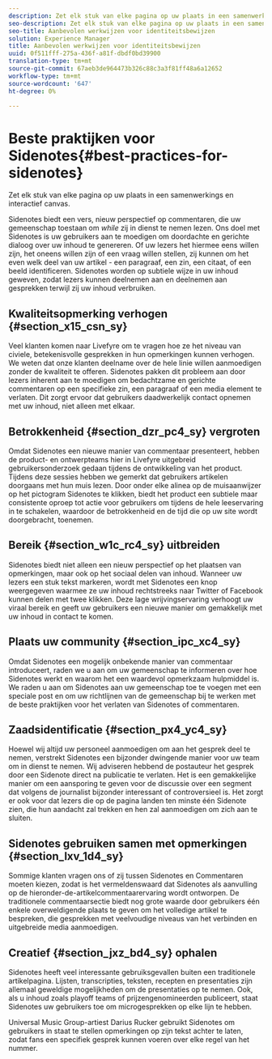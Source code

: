 ```yaml
---
description: Zet elk stuk van elke pagina op uw plaats in een samenwerkings en interactief canvas.
seo-description: Zet elk stuk van elke pagina op uw plaats in een samenwerkings en interactief canvas.
seo-title: Aanbevolen werkwijzen voor identiteitsbewijzen
solution: Experience Manager
title: Aanbevolen werkwijzen voor identiteitsbewijzen
uuid: 0f511fff-275a-436f-a81f-dbdf0bd39900
translation-type: tm+mt
source-git-commit: 67aeb3de964473b326c88c3a3f81ff48a6a12652
workflow-type: tm+mt
source-wordcount: '647'
ht-degree: 0%

---
```



# Beste praktijken voor Sidenotes{#best-practices-for-sidenotes}

Zet elk stuk van elke pagina op uw plaats in een samenwerkings en interactief canvas.

Sidenotes biedt een vers, nieuw perspectief op commentaren, die uw gemeenschap toestaan om *while* zij in dienst te nemen lezen. Ons doel met Sidenotes is uw gebruikers aan te moedigen om doordachte en gerichte dialoog over uw inhoud te genereren. Of uw lezers het hiermee eens willen zijn, het oneens willen zijn of een vraag willen stellen, zij kunnen om het even welk deel van uw artikel - een paragraaf, een zin, een citaat, of een beeld identificeren. Sidenotes worden op subtiele wijze in uw inhoud geweven, zodat lezers kunnen deelnemen aan en deelnemen aan gesprekken terwijl zij uw inhoud verbruiken.

## Kwaliteitsopmerking verhogen {#section_x15_csn_sy}

Veel klanten komen naar Livefyre om te vragen hoe ze het niveau van civiele, betekenisvolle gesprekken in hun opmerkingen kunnen verhogen. We weten dat onze klanten deelname over de hele linie willen aanmoedigen zonder de kwaliteit te offeren. Sidenotes pakken dit probleem aan door lezers inherent aan te moedigen om bedachtzame en gerichte commentaren op een specifieke zin, een paragraaf of een media element te verlaten. Dit zorgt ervoor dat gebruikers daadwerkelijk contact opnemen met uw inhoud, niet alleen met elkaar.

## Betrokkenheid {#section_dzr_pc4_sy} vergroten

Omdat Sidenotes een nieuwe manier van commentaar presenteert, hebben de product- en ontwerpteams hier in Livefyre uitgebreid gebruikersonderzoek gedaan tijdens de ontwikkeling van het product. Tijdens deze sessies hebben we gemerkt dat gebruikers artikelen doorgaans met hun muis lezen. Door onder elke alinea op de muisaanwijzer op het pictogram Sidenotes te klikken, biedt het product een subtiele maar consistente oproep tot actie voor gebruikers om tijdens de hele leeservaring in te schakelen, waardoor de betrokkenheid en de tijd die op uw site wordt doorgebracht, toenemen.

## Bereik {#section_w1c_rc4_sy} uitbreiden

Sidenotes biedt niet alleen een nieuw perspectief op het plaatsen van opmerkingen, maar ook op het sociaal delen van inhoud. Wanneer uw lezers een stuk tekst markeren, wordt met Sidenotes een knop weergegeven waarmee ze uw inhoud rechtstreeks naar Twitter of Facebook kunnen delen met twee klikken. Deze lage wrijvingservaring verhoogt uw viraal bereik en geeft uw gebruikers een nieuwe manier om gemakkelijk met uw inhoud in contact te komen.

## Plaats uw community {#section_ipc_xc4_sy}

Omdat Sidenotes een mogelijk onbekende manier van commentaar introduceert, raden we u aan om uw gemeenschap te informeren over hoe Sidenotes werkt en waarom het een waardevol opmerkzaam hulpmiddel is. We raden u aan om Sidenotes aan uw gemeenschap toe te voegen met een speciale post en om uw richtlijnen van de gemeenschap bij te werken met de beste praktijken voor het verlaten van Sidenotes of commentaren.

## Zaadsidentificatie {#section_px4_yc4_sy}

Hoewel wij altijd uw personeel aanmoedigen om aan het gesprek deel te nemen, verstrekt Sidenotes een bijzonder dwingende manier voor uw team om in dienst te nemen. Wij adviseren hebbend de postauteur het gesprek door een Sidenote direct na publicatie te verlaten. Het is een gemakkelijke manier om een aansporing te geven voor de discussie over een segment dat volgens de journalist bijzonder interessant of controversieel is. Het zorgt er ook voor dat lezers die op de pagina landen ten minste één Sidenote zien, die hun aandacht zal trekken en hen zal aanmoedigen om zich aan te sluiten.

## Sidenotes gebruiken samen met opmerkingen {#section_lxv_1d4_sy}

Sommige klanten vragen ons of zij tussen Sidenotes en Commentaren moeten kiezen, zodat is het vermeldenswaard dat Sidenotes als aanvulling op de hieronder-de-artikelcommentaarervaring wordt ontworpen. De traditionele commentaarsectie biedt nog grote waarde door gebruikers één enkele overweldigende plaats te geven om het volledige artikel te bespreken, die gesprekken met veelvoudige niveaus van het verbinden en uitgebreide media aanmoedigen.

## Creatief {#section_jxz_bd4_sy} ophalen

Sidenotes heeft veel interessante gebruiksgevallen buiten een traditionele artikelpagina. Lijsten, transcripties, teksten, recepten en presentaties zijn allemaal geweldige mogelijkheden om de presentaties op te nemen. Ook, als u inhoud zoals playoff teams of prijzengenomineerden publiceert, staat Sidenotes uw gebruikers toe om microgesprekken op elke lijn te hebben.

Universal Music Group-artiest Darius Rucker gebruikt Sidenotes om gebruikers in staat te stellen opmerkingen op zijn tekst achter te laten, zodat fans een specifiek gesprek kunnen voeren over elke regel van het nummer.
